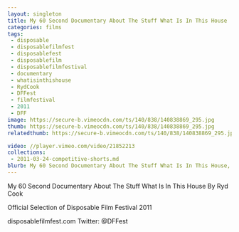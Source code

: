 ```yaml
---
layout: singleton
title: My 60 Second Documentary About The Stuff What Is In This House
categories: films
tags:
 - disposable
 - disposablefilmfest
 - disposablefest
 - disposablefilm
 - disposablefilmfestival
 - documentary
 - whatisinthishouse
 - RydCook
 - DFFest
 - filmfestival
 - 2011
 - DFF
image: https://secure-b.vimeocdn.com/ts/140/838/140838869_295.jpg
thumb: https://secure-b.vimeocdn.com/ts/140/838/140838869_295.jpg
relatedthumb: https://secure-b.vimeocdn.com/ts/140/838/140838869_295.jpg

video: //player.vimeo.com/video/21852213
collections:
 - 2011-03-24-competitive-shorts.md
blurb: My 60 Second Documentary About The Stuff What Is In This House, a film by Ryd Cook.
---
```


My 60 Second Documentary About The Stuff What Is In This House
By Ryd Cook

Official Selection of Disposable Film Festival 2011

disposablefilmfest.com
Twitter: @DFFest